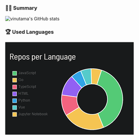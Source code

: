 ### 👨‍💻 Summary
![vinutama's GitHub stats](https://github-readme-stats.vercel.app/api?username=vinutama&show_icons=true&theme=dark&rank_icon=github&show=prs_merged)


### 🏆 Used Languages
![Top Langs](https://github.com/vinutama/vinutama/blob/main/used_lang.png?raw=true)

<!--
**vinutama/vinutama** is a ✨ _special_ ✨ repository because its `README.md` (this file) appears on your GitHub profile.

Here are some ideas to get you started:

- 🔭 I’m currently working on ...
- 🌱 I’m currently learning ...
- 👯 I’m looking to collaborate on ...
- 🤔 I’m looking for help with ...
- 💬 Ask me about ...
- 📫 How to reach me: ...
- 😄 Pronouns: ...
- ⚡ Fun fact: ...
-->
